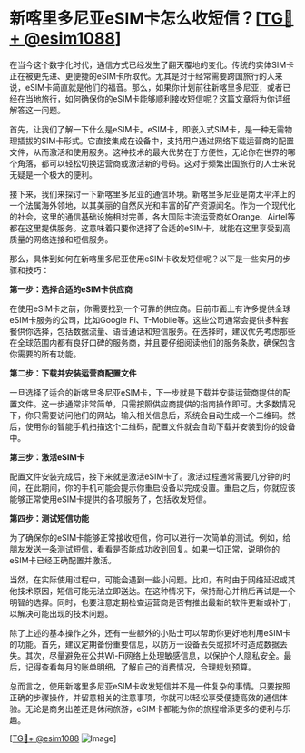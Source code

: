 # 新喀里多尼亚eSIM卡怎么收短信？[[TG💪+ @esim1088](https://t.me/s/esim1088)]

在当今这个数字化时代，通信方式已经发生了翻天覆地的变化。传统的实体SIM卡正在被更先进、更便捷的eSIM卡所取代。尤其是对于经常需要跨国旅行的人来说，eSIM卡简直就是他们的福音。那么，如果你计划前往新喀里多尼亚，或者已经在当地旅行，如何确保你的eSIM卡能够顺利接收短信呢？这篇文章将为你详细解答这一问题。

首先，让我们了解一下什么是eSIM卡。eSIM卡，即嵌入式SIM卡，是一种无需物理插拔的SIM卡形式。它直接集成在设备中，支持用户通过网络下载运营商的配置文件，从而激活和使用服务。这种技术的最大优势在于方便性，无论你在世界的哪个角落，都可以轻松切换运营商或激活新的号码。这对于频繁出国旅行的人士来说无疑是一个极大的便利。

接下来，我们来探讨一下新喀里多尼亚的通信环境。新喀里多尼亚是南太平洋上的一个法属海外领地，以其美丽的自然风光和丰富的矿产资源闻名。作为一个现代化的社会，这里的通信基础设施相对完善，各大国际主流运营商如Orange、Airtel等都在这里提供服务。这意味着只要你选择了合适的eSIM卡，就能在这里享受到高质量的网络连接和短信服务。

那么，具体到如何在新喀里多尼亚使用eSIM卡收发短信呢？以下是一些实用的步骤和技巧：

**第一步：选择合适的eSIM卡供应商**

在使用eSIM卡之前，你需要找到一个可靠的供应商。目前市面上有许多提供全球eSIM卡服务的公司，比如Google Fi、T-Mobile等。这些公司通常会提供多种套餐供你选择，包括数据流量、语音通话和短信服务。在选择时，建议优先考虑那些在全球范围内都有良好口碑的服务商，并且要仔细阅读他们的服务条款，确保包含你需要的所有功能。

**第二步：下载并安装运营商配置文件**

一旦选择了适合的新喀里多尼亚eSIM卡，下一步就是下载并安装运营商提供的配置文件。这一步通常非常简单，只需按照供应商提供的指南操作即可。大多数情况下，你只需要访问他们的网站，输入相关信息后，系统会自动生成一个二维码。然后，使用你的智能手机扫描这个二维码，配置文件就会自动下载并安装到你的设备中。

**第三步：激活eSIM卡**

配置文件安装完成后，接下来就是激活eSIM卡了。激活过程通常需要几分钟的时间，在此期间，你的手机可能会提示你重启设备以完成设置。重启之后，你就应该能够正常使用eSIM卡提供的各项服务了，包括收发短信。

**第四步：测试短信功能**

为了确保你的eSIM卡能够正常接收短信，你可以进行一次简单的测试。例如，给朋友发送一条测试短信，看看是否能成功收到回复。如果一切正常，说明你的eSIM卡已经正确配置并激活。

当然，在实际使用过程中，可能会遇到一些小问题。比如，有时由于网络延迟或其他技术原因，短信可能无法立即送达。在这种情况下，保持耐心并稍后再试是一个明智的选择。同时，也要注意定期检查运营商是否有推出最新的软件更新或补丁，以解决可能出现的技术问题。

除了上述的基本操作之外，还有一些额外的小贴士可以帮助你更好地利用eSIM卡的功能。首先，建议定期备份重要信息，以防万一设备丢失或损坏时造成数据丢失。其次，尽量避免在公共Wi-Fi网络上处理敏感信息，以保护个人隐私安全。最后，记得查看每月的账单明细，了解自己的消费情况，合理规划预算。

总而言之，使用新喀里多尼亚eSIM卡收发短信并不是一件复杂的事情。只要按照正确的步骤操作，并留意相关的注意事项，你就可以轻松享受便捷高效的通信体验。无论是商务出差还是休闲旅游，eSIM卡都能为你的旅程增添更多的便利与乐趣。

[[TG💪+ @esim1088](https://t.me/s/esim1088) ![Image](https://i.postimg.cc/4NQfJmqS/Snipaste-2025-05-13-00-14-12.png)]